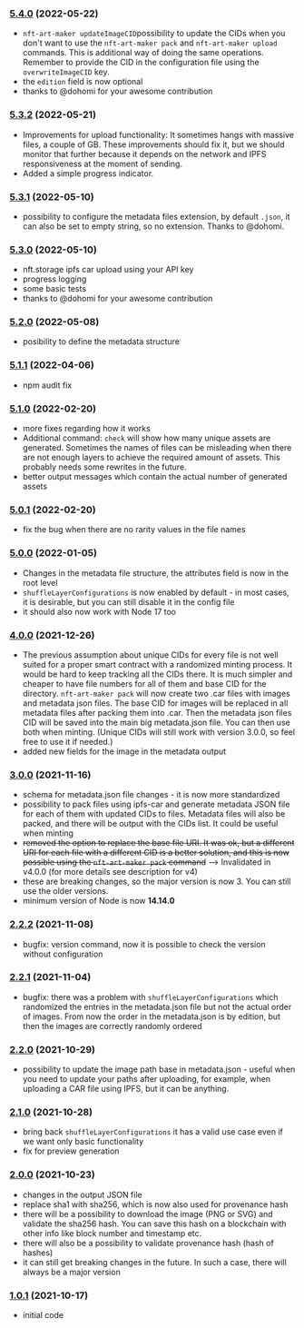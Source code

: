 ### [5.4.0](https://github.com/juliancwirko/nft-art-maker/releases/tag/v5.4.0) (2022-05-22)
- `nft-art-maker updateImageCID`possibility to update the CIDs when you don't want to use the `nft-art-maker pack` and `nft-art-maker upload` commands. This is additional way of doing the same operations. Remember to provide the CID in the configuration file using the `overwriteImageCID` key.
- the `edition` field is now optional
- thanks to @dohomi for your awesome contribution

### [5.3.2](https://github.com/juliancwirko/nft-art-maker/releases/tag/v5.3.2) (2022-05-21)
- Improvements for upload functionality: It sometimes hangs with massive files, a couple of GB. These improvements should fix it, but we should monitor that further because it depends on the network and IPFS responsiveness at the moment of sending.
- Added a simple progress indicator.

### [5.3.1](https://github.com/juliancwirko/nft-art-maker/releases/tag/v5.3.1) (2022-05-10)
- possibility to configure the metadata files extension, by default `.json`, it can also be set to empty string, so no extension. Thanks to @dohomi.

### [5.3.0](https://github.com/juliancwirko/nft-art-maker/releases/tag/v5.3.0) (2022-05-10)
- nft.storage ipfs car upload using your API key
- progress logging
- some basic tests
- thanks to @dohomi for your awesome contribution

### [5.2.0](https://github.com/juliancwirko/nft-art-maker/releases/tag/v5.2.0) (2022-05-08)
- posibility to define the metadata structure

### [5.1.1](https://github.com/juliancwirko/nft-art-maker/releases/tag/v5.1.1) (2022-04-06)
- npm audit fix

### [5.1.0](https://github.com/juliancwirko/nft-art-maker/releases/tag/v5.1.0) (2022-02-20)
- more fixes regarding how it works
- Additional command: `check` will show how many unique assets are generated. Sometimes the names of files can be misleading when there are not enough layers to achieve the required amount of assets. This probably needs some rewrites in the future.
- better output messages which contain the actual number of generated assets

### [5.0.1](https://github.com/juliancwirko/nft-art-maker/releases/tag/v5.0.1) (2022-02-20)
- fix the bug when there are no rarity values in the file names

### [5.0.0](https://github.com/juliancwirko/nft-art-maker/releases/tag/v5.0.0) (2022-01-05)
- Changes in the metadata file structure, the attributes field is now in the root level
- `shuffleLayerConfigurations` is now enabled by default - in most cases, it is desirable, but you can still disable it in the config file
- it should also now work with Node 17 too

### [4.0.0](https://github.com/juliancwirko/nft-art-maker/releases/tag/v4.0.0) (2021-12-26)
- The previous assumption about unique CIDs for every file is not well suited for a proper smart contract with a randomized minting process. It would be hard to keep tracking all the CIDs there. It is much simpler and cheaper to have file numbers for all of them and base CID for the directory. `nft-art-maker pack` will now create two .car files with images and metadata json files. The base CID for images will be replaced in all metadata files after packing them into .car. Then the metadata json files CID will be saved into the main big metadata.json file. You can then use both when minting. (Unique CIDs will still work with version 3.0.0, so feel free to use it if needed.)
- added new fields for the image in the metadata output

### [3.0.0](https://github.com/juliancwirko/nft-art-maker/releases/tag/v3.0.0) (2021-11-16)
- schema for metadata.json file changes - it is now more standardized
- possibility to pack files using ipfs-car and generate metadata JSON file for each of them with updated CIDs to files. Metadata files will also be packed, and there will be output with the CIDs list. It could be useful when minting
- ~~removed the option to replace the base file URI. It was ok, but a different URI for each file with a different CID is a better solution, and this is now possible using the `nft-art-maker pack` command~~ --> Invalidated in v4.0.0 (for more details see description for v4)
- these are breaking changes, so the major version is now 3. You can still use the older versions.
- minimum version of Node is now **14.14.0**

### [2.2.2](https://github.com/juliancwirko/nft-art-maker/releases/tag/v2.2.2) (2021-11-08)
- bugfix: version command, now it is possible to check the version without configuration

### [2.2.1](https://github.com/juliancwirko/nft-art-maker/releases/tag/v2.2.1) (2021-11-04)
- bugfix: there was a problem with `shuffleLayerConfigurations` which randomized the entries in the metadata.json file but not the actual order of images. From now the order in the metadata.json is by edition, but then the images are correctly randomly ordered

### [2.2.0](https://github.com/juliancwirko/nft-art-maker/releases/tag/v2.2.0) (2021-10-29)
- possibility to update the image path base in metadata.json - useful when you need to update your paths after uploading, for example, when uploading a CAR file using IPFS, but it can be anything.

### [2.1.0](https://github.com/juliancwirko/nft-art-maker/releases/tag/v2.1.0) (2021-10-28)
- bring back `shuffleLayerConfigurations` it has a valid use case even if we want only basic functionality
- fix for preview generation

### [2.0.0](https://github.com/juliancwirko/nft-art-maker/releases/tag/v2.0.0) (2021-10-23)
- changes in the output JSON file
- replace sha1 with sha256, which is now also used for provenance hash
- there will be a possibility to download the image (PNG or SVG) and validate the sha256 hash. You can save this hash on a blockchain with other info like block number and timestamp etc.
- there will also be a possibility to validate provenance hash (hash of hashes)
- it can still get breaking changes in the future. In such a case, there will always be a major version

### [1.0.1](https://github.com/juliancwirko/nft-art-maker/releases/tag/v1.0.1) (2021-10-17)
- initial code
